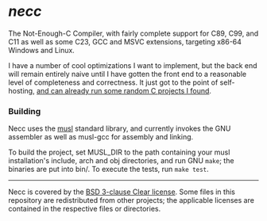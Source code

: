 # _necc_

The Not-Enough-C Compiler, with fairly complete support for C89, C99,
and C11 as well as some C23, GCC and MSVC extensions, targeting x86-64
Windows and Linux.

I have a number of cool optimizations I want to implement, but the back
end will remain entirely naive until I have gotten the front end to a
reasonable level of completeness and correctness. It just got to the
point of self-hosting, [and can already run some random C projects I found](doc/compat.md).

### Building

Necc uses the [musl](https://musl.libc.org/) standard library, and
currently invokes the GNU assembler as well as musl-gcc for assembly and
linking.

To build the project, set MUSL\_DIR to the path containing your musl
installation's include, arch and obj directories, and run GNU `make`;
the binaries are put into bin/. To execute the tests, run `make test`.

---

Necc is covered by the [BSD 3-clause Clear license](LICENSE). Some files
in this repository are redistributed from other projects; the applicable
licenses are contained in the respective files or directories.
